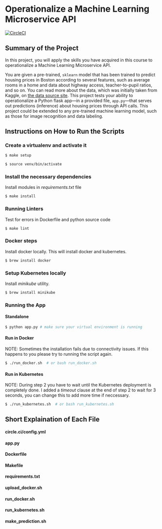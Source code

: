 # Operationalize a Machine Learning Microservice API 
[![CircleCI](https://circleci.com/gh/sergiopichardo/project-ml-microservice-kubernetes/tree/circleci-project-setup.svg?style=svg)](https://circleci.com/gh/sergiopichardo/project-ml-microservice-kubernetes/tree/circleci-project-setup)

## Summary of the Project

In this project, you will apply the skills you have acquired in this course to operationalize a Machine Learning Microservice API. 

You are given a pre-trained, `sklearn` model that has been trained to predict housing prices in Boston according to several features, such as average rooms in a home and data about highway access, teacher-to-pupil ratios, and so on. You can read more about the data, which was initially taken from Kaggle, on [the data source site](https://www.kaggle.com/c/boston-housing). This project tests your ability to operationalize a Python flask app—in a provided file, `app.py`—that serves out predictions (inference) about housing prices through API calls. This project could be extended to any pre-trained machine learning model, such as those for image recognition and data labeling.

## Instructions on How to Run the Scripts

### Create a virtualenv and activate it
```sh
$ make setup 
```
```sh
$ source venv/bin/activate
```

### Install the necessary dependencies
Install modules in *requirements.txt* file
```sh
$ make install
```

### Running Linters
Test for errors in Dockerfile and python source code
```sh
$ make lint
```

### Docker steps 
Install docker locally. This will install docker and kubernetes. 

```sh
$ brew install docker
```

### Setup Kubernetes locally
Install *minikube* utility. 
```sh
$ brew install minikube 
```

### Running the App 
#### Standalone
```sh 
$ python app.py # make sure your virtual environment is running
```

#### Run in Docker  
NOTE: Sometimes the installation fails due to connectivity issues. If this happens to you please try to running the script again.
```sh
$ ./run_docker.sh  # or bash run_docker.sh
```

#### Run in Kubernetes  
NOTE: During step 2 you have to wait until the Kubernetes deployment is completely done. I added a *timeout* clause at the end of step 2 to wait for 3 seconds, you can change this to add more time if neccessary.
```sh
$ ./run_kubernetes.sh  # or bash run_kubernetes.sh
```

## Short Explaination of Each File
#### circle.ci/config.yml
#### app.py 
#### Dockerfile
#### Makefile 
#### requirements.txt 
#### upload_docker.sh 
#### run_docker.sh 
#### run_kubernetes.sh 
#### make_prediction.sh 



